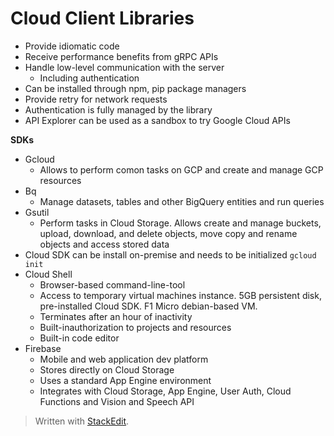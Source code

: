 
# Cloud Client Libraries

- Provide idiomatic code
- Receive performance benefits from gRPC APIs
- Handle low-level communication with the server
	- Including authentication
- Can be installed through npm, pip package managers
- Provide retry for network requests
- Authentication is fully managed by the library
- API Explorer can be used as a sandbox to try Google Cloud APIs

**SDKs**
- Gcloud
	- Allows to perform comon tasks on GCP and create and manage GCP resources
- Bq
	- Manage datasets, tables and other BigQuery entities and run queries
- Gsutil
	- Perform tasks in Cloud Storage. Allows create and manage buckets, upload, download, and delete objects, move copy and rename objects and access stored data
- Cloud SDK can be install on-premise and needs to be initialized `gcloud init`
- Cloud Shell
	- Browser-based command-line-tool
	- Access to temporary virtual machines instance. 5GB persistent disk, pre-installed Cloud SDK. F1 Micro debian-based VM.
	- Terminates after an hour of inactivity
	- Built-inauthorization to projects and resources
	- Built-in code editor
- Firebase
	- Mobile and web application dev platform
	- Stores directly on Cloud Storage
	- Uses a standard App Engine environment
	- Integrates with Cloud Storage, App Engine, User Auth, Cloud Functions and Vision and Speech API
> Written with [StackEdit](https://stackedit.io/).
<!--stackedit_data:
eyJoaXN0b3J5IjpbNjA5MjY4Mjg5LDEyNzcxNDI1ODcsMTQ0Nj
c1NzgxNF19
-->